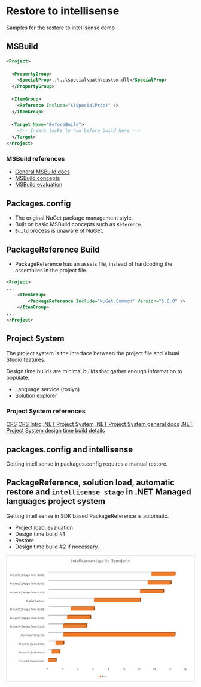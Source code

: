 # Restore to intellisense

Samples for the restore to intellisense demo

## MSBuild

```xml
<Project>

  <PropertyGroup>
    <SpecialProp>..\..\special\path\custom.dll</SpecialProp>
  </PropertyGroup>

  <ItemGroup>
    <Reference Include="$(SpecialProp)" />
  </ItemGroup>

  <Target Name="BeforeBuild">
    <!-- Insert tasks to run before build here -->
  </Target>
</Project>
```

### MSBuild references

* [General MSBuild docs](https://docs.microsoft.com/en-us/visualstudio/msbuild/msbuild?view=vs-2019)
* [MSBuild concepts](https://docs.microsoft.com/en-us/visualstudio/msbuild/msbuild-concepts?view=vs-2019)
* [MSBuild evaluation](https://docs.microsoft.com/en-us/visualstudio/msbuild/build-process-overview?view=vs-2019#evaluation-phase)

## Packages.config

* The original NuGet package management style.
* Built on basic MSBuild concepts such as `Reference`.
* `Build` process is unaware of NuGet.

## PackageReference Build

* PackageReference has an assets file, instead of hardcoding the assemblies in the project file.

```xml
<Project>
...
    <ItemGroup>
        <PackageReference Include="NuGet.Common" Version="5.8.0" />
    </ItemGroup>
...
</Project>
```

## Project System

The project system is the interface between the project file and Visual Studio features.

Design time builds are minimal builds that gather enough information to populate:

* Language service (roslyn)
* Solution explorer

### Project System references

[CPS](https://github.com/microsoft/VSProjectSystem/)
[CPS Intro](https://github.com/microsoft/VSProjectSystem/blob/master/doc/overview/intro.md)
[.NET Project System](https://github.com/dotnet/project-system)
[.NET Project System general docs](https://github.com/dotnet/project-system/tree/master/docs)
[.NET Project System design time build details](https://github.com/dotnet/project-system/blob/master/docs/design-time-builds.md)

## packages.config and intellisense

Getting intellisense in packages.config requires a manual restore.

## PackageReference, solution load, automatic restore and `intellisense stage` in .NET Managed languages project system

Getting intellisense in SDK based PackageReference is automatic.

* Project load, evaluation
* Design time build #1
* Restore
* Design time build #2 if necessary.

![Intellisense stage for 3 projects](intellisense-stage.png)

